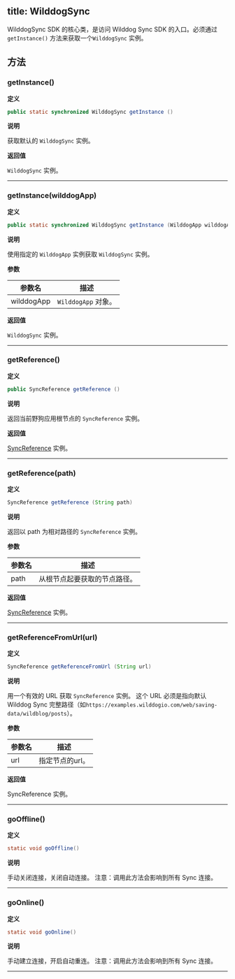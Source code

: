 title:  WilddogSync
---
WilddogSync SDK 的核心类，是访问 Wilddog Sync SDK 的入口。必须通过 `getInstance()` 方法来获取一个`WilddogSync` 实例。

## 方法

### getInstance()

**定义**

```java
public static synchronized WilddogSync getInstance ()
```

**说明**

获取默认的 `WilddogSync` 实例。

**返回值**

`WilddogSync` 实例。
</br>

---

### getInstance(wilddogApp)

**定义**

```java
public static synchronized WilddogSync getInstance (WilddogApp wilddogApp)
```

**说明**

使用指定的 `WilddogApp` 实例获取 `WilddogSync` 实例。

**参数**

   参数名 | 描述
   --- | ---
   wilddogApp |`WilddogApp` 对象。

**返回值**

`WilddogSync` 实例。
</br>

---

### getReference()

**定义**

```java
public SyncReference getReference ()
```

**说明**

返回当前野狗应用根节点的 `SyncReference` 实例。

**返回值**

[SyncReference](/api/sync/android/SyncReference.html) 实例。
</br>

---
### getReference(path)

**定义**

```java
SyncReference getReference (String path)
```

**说明**

返回以 path 为相对路径的 `SyncReference` 实例。

**参数**

参数名 | 描述
--- | ---
path | 从根节点起要获取的节点路径。

**返回值**

[SyncReference](/api/sync/android/SyncReference.html) 实例。
</br>

---
### getReferenceFromUrl(url)

**定义**

```java
SyncReference getReferenceFromUrl (String url)
```

**说明**

用一个有效的 URL 获取 `SyncReference` 实例。
这个 URL 必须是指向默认 Wilddog Sync 完整路径（如`https://examples.wilddogio.com/web/saving-data/wildblog/posts`）。

**参数**

参数名 | 描述
--- | ---
url | 指定节点的url。

**返回值**

SyncReference 实例。
</br>

---
### goOffline()

**定义**

```java
static void goOffline()
```

**说明**

手动关闭连接，关闭自动连接。
注意：调用此方法会影响到所有 Sync 连接。
</br>

---
### goOnline()

**定义**

```java
static void goOnline()
```

**说明**

手动建立连接，开启自动重连。
注意：调用此方法会影响到所有 Sync 连接。
</br>

---
